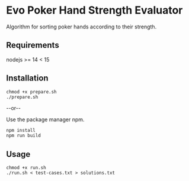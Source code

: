 # Evo Poker Hand Strength Evaluator

Algorithm for sorting poker hands according to their strength.

## Requirements
nodejs >= 14 < 15


## Installation
```
chmod +x prepare.sh
./prepare.sh
```
--or--

Use the package manager npm.

```bash
npm install
npm run build
```

## Usage

```
chmod +x run.sh
./run.sh < test-cases.txt > solutions.txt
```
